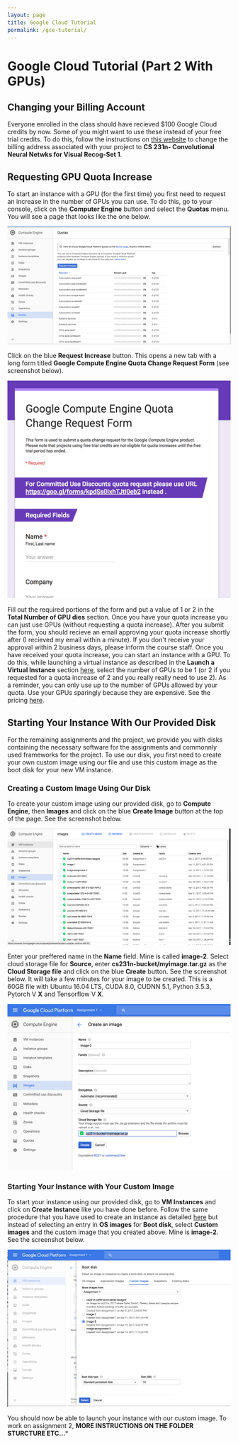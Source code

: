 ```yaml
---
layout: page
title: Google Cloud Tutorial
permalink: /gce-tutorial/
---
```

# Google Cloud Tutorial (Part 2 With GPUs) #

## Changing your Billing Account ##
Everyone enrolled in the class should have recieved $100 Google Cloud credits by now. Some of you might want to use these instead of your free trial credits. To do this, follow the instructions on [this website](https://support.google.com/cloud/answer/6293499?hl=en "Title") to change the billing address associated with your project to **CS 231n- Convolutional Neural Netwks for Visual Recog-Set 1**.
	 
## Requesting GPU Quota Increase ##
To start an instance with a GPU (for the first time) you first need to request an increase in the number of GPUs you can use. To do this, go to your console, click on the **Computer Engine** button and select the **Quotas** menu. You will see a page that looks like the one below. 

<div class='fig figcenter fighighlight'>
  <img src='/assets/google-cloud-quotas-screen.png'>
</div>

Click on the blue **Request Increase** button. This opens a new tab with a long form titled **Google Compute Engine Quota Change Request Form** (see screenshot below). 
<div class='fig figcenter fighighlight'>
  <img src='/assets/google-cloud-quotas-form.png'>
</div>

Fill out the required portions of the form and put a value of 1 or 2 in the **Total Number of GPU dies** section. Once you have your quota increase you can just use GPUs (without requesting a quota increase). After you submit the form, you should recieve an email approving your quota increase shortly after (I recieved my email within a minute). If you don't receive your approval within 2 business days, please inform the course staff. Once you have received your quota increase, you can start an instance with a GPU. To do this, while launching a virtual instance as described in the **Launch a Virtual Instance** section [here](http://cs231n.github.io/gce-tutorial/ "title"), select the number of GPUs to be 1 (or 2 if you requested for a quota increase of 2 and you really really need to use 2). As a reminder, you can only use up to the number of GPUs allowed by your quota. Use your GPUs sparingly because they are expensive. See the pricing [here](https://cloud.google.com/compute/pricing#gpus "title").

## Starting Your Instance With Our Provided Disk ##
For the remaining assignments and the project, we provide you with disks containing the necessary software for the assignments and commonnly used frameworks for the project. To use our disk, you first need to create your own custom image using our file and use this custom image as the boot disk for your new VM instance. 

### Creating a Custom Image Using Our Disk ###
To create your custom image using our provided disk, go to **Compute Engine**, then **Images** and click on the blue **Create Image** button at the top of the page. See the screenshot below.
<div class='fig figcenter fighighlight'>
  <img src='/assets/google-cloud-create-image-screenshot.png'>
</div>

Enter your preffered name in the **Name** field. Mine is called **image-2**. Select cloud storage file for **Source**, enter **cs231n-bucket/myimage.tar.gz** as the **Cloud Storage file** and click on the blue **Create** button. See the screenshot below. It will take a few minutes for your image to be created. This is a 60GB file with Ubuntu 16.04 LTS, CUDA 8.0, CUDNN 5.1, Python 3.5.3, Pytorch V **X** and Tensorflow V **X**. 

<div class='fig figcenter fighighlight'>
  <img src='/assets/google-cloud-select-cloud-storage.png'>
</div>

### Starting Your Instance with Your Custom Image ###
To start your instance using our provided disk, go to **VM Instances** and click on **Create Instance** like you have done before. Follow the same procedure that you have used to create an instance as detailed [here](http://cs231n.github.io/gce-tutorial/ "title") but instead of selecting an entry in **OS images** for **Boot disk**, select **Custom images** and the custom image that you created above. Mine is **image-2**. See the screenshot below. 

<div class='fig figcenter fighighlight'>
  <img src='/assets/google-cloud-select-custom-image.png'>
</div>

You should now be able to launch your instance with our custom image. To work on assignment 2, **MORE INSTRUCTIONS ON THE FOLDER STURCTURE ETC...***


